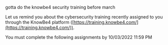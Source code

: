 gotta do the knowbe4 security training before march

Let us remind you about the cybersecurity training recently assigned to you through the KnowBe4 platform ([https://training.knowbe4.com/](https://training.knowbe4.com/)).  
  
You must complete the following assignments by 10/03/2022 11:59 PM